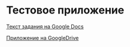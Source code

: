 # Тестовое приложение
[Текст задания на Google Docs](https://docs.google.com/document/d/19ncpXkOrNwjWt_ssg0ZC0204GjJO72zUa8BMcmRR-hA/edit?usp=sharing)

[Приложение на GoogleDrive](https://drive.google.com/open?id=0B7sRZONV4mU_WHZjVkYwV1YzR3M)



